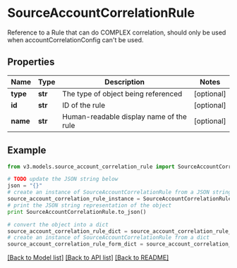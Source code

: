 # SourceAccountCorrelationRule

Reference to a Rule that can do COMPLEX correlation, should only be used when accountCorrelationConfig can't be used.

## Properties
Name | Type | Description | Notes
------------ | ------------- | ------------- | -------------
**type** | **str** | The type of object being referenced | [optional] 
**id** | **str** | ID of the rule | [optional] 
**name** | **str** | Human-readable display name of the rule | [optional] 

## Example

```python
from v3.models.source_account_correlation_rule import SourceAccountCorrelationRule

# TODO update the JSON string below
json = "{}"
# create an instance of SourceAccountCorrelationRule from a JSON string
source_account_correlation_rule_instance = SourceAccountCorrelationRule.from_json(json)
# print the JSON string representation of the object
print SourceAccountCorrelationRule.to_json()

# convert the object into a dict
source_account_correlation_rule_dict = source_account_correlation_rule_instance.to_dict()
# create an instance of SourceAccountCorrelationRule from a dict
source_account_correlation_rule_form_dict = source_account_correlation_rule.from_dict(source_account_correlation_rule_dict)
```
[[Back to Model list]](../README.md#documentation-for-models) [[Back to API list]](../README.md#documentation-for-api-endpoints) [[Back to README]](../README.md)



